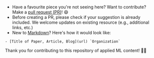 
- Have a favourite piece you're not seeing here? Want to contribute? Make a [pull request (PR)](https://github.com/eugeneyan/applied-ml/pulls)! 😄
- Before creating a PR, please check if your suggestion is already included. We welcome updates on existing resource (e.g., additional links, etc.)
- New to [Markdown](https://www.markdownguide.org/cheat-sheet/)? Here's how it would look like:

```
- [Title of Paper, Article, Blog](url) `Organization`
```
Thank you for contributing to this repository of applied ML content! 🙇‍♂️
